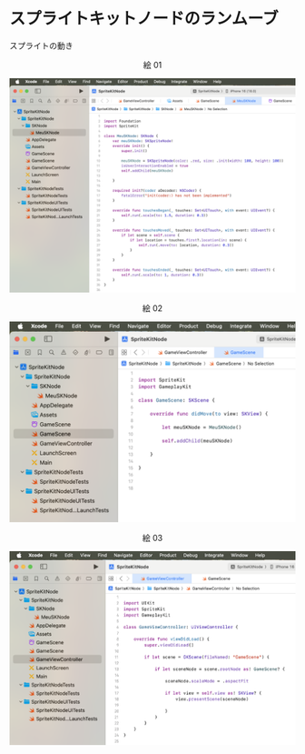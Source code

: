 # スプライトキットノードのランムーブ

スプライトの動き

<div align="center">
絵 01
</div>

![](Imagens/SpriteNode-Touches-Img01.png)

<div align="center">
絵 02
</div>

![](Imagens/SpriteNode-Run-Img02.png)

<div align="center">
絵 03
</div>

![](Imagens/SpriteNode-Run-Img03.png)